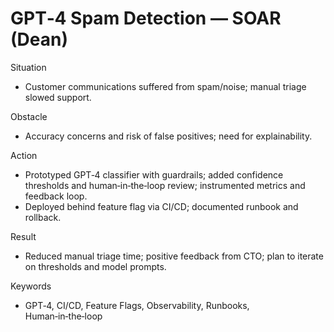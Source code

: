 # GPT‑4 Spam Detection — SOAR (Dean)

Situation

- Customer communications suffered from spam/noise; manual triage slowed support.

Obstacle

- Accuracy concerns and risk of false positives; need for explainability.

Action

- Prototyped GPT‑4 classifier with guardrails; added confidence thresholds and human‑in‑the‑loop review; instrumented metrics and feedback loop.
- Deployed behind feature flag via CI/CD; documented runbook and rollback.

Result

- Reduced manual triage time; positive feedback from CTO; plan to iterate on thresholds and model prompts.

Keywords

- GPT‑4, CI/CD, Feature Flags, Observability, Runbooks, Human‑in‑the‑loop
